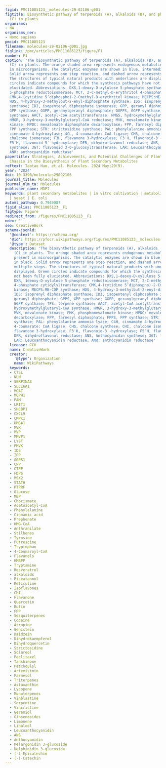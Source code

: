 ```yaml
---
figid: PMC11085123__molecules-29-02106-g001
figtitle: Biosynthetic pathway of terpenoids (A), alkaloids (B), and phenylpropanoids
  (C) in plants
organisms:
- NA
organisms_ner:
- Homo sapiens
pmcid: PMC11085123
filename: molecules-29-02106-g001.jpg
figlink: /pmc/articles/PMC11085123/figure/F1
number: F1
caption: 'The biosynthetic pathway of terpenoids (A), alkaloids (B), and phenylpropanoids
  (C) in plants. The orange shaded area represents endogenous metabolic pathways present
  in microorganisms. The catalytic enzymes are shown in blue, intermediates in black.
  Solid arrow represents one step reaction, and dashed arrow represents multiple steps.
  The structures of typical natural products with underlines are displayed. Green
  circles indicate compounds for which the synthesis pathways have not been fully
  elucidated. Abbreviations: DXS,1-deoxy-D-xylulose 5-phosphate synthase; DXR, 1deoxy-D-xylulose
  5-phosphate reductoisomerase; MCT, 2-C-methyl-D-erythritol 4-phosphate cytidylyltransferase;
  CMK,4-(cytidine 5‘diphospho)-2-Cmethyl-D-erythritol kinase; MECPS:ME-CDP synthase;
  HDS, 4-hydroxy-3-methylbut-2-enyl-diphosphate synthase; IDS: isoprenyl diphosphate
  synthase; IDI, isopentenyl diphosphate isomerase; GPP, geranyl diphosphate; GPPS,
  GPP synthase; GGPP, geranylgeranyl diphosphate; GGPPS, GGPP synthase; TPS: terpene
  synthase; AACT, acetyl-CoA acetyltransferase; HMGS, hydroxymethylglutaryl-CoA synthase;
  HMGR, 3-hydroxy-3-methylglutaryl-CoA reductase; MVK, mevalonate kinase; PMK, phosphomevalonate
  kinase; MPDC: mevalonate diphosphate decarboxylase; FPP, farnesyl diphosphate; FPPS,
  FPP synthase; STR: strictosidine synthase; PAL: phenylalanine ammonia lyase; C4H,
  cinnamate 4-hydroxylase; 4CL, 4-coumarate: CoA ligase; CHS, chalcone synthese; CHI,
  chalcone isomerase; F3H, flavanone 3-hydroxylase; F3′H, flavonoid-3′-hydroxylase;
  F5′H, flavonoid-5′-hydroxylase; DFR, dihydroflavonol reductase; ANS, Anthocyanidin
  synthese; 3GT: flavonoid 3-O-glucosyltransferase; LAR: Leucoanthocyanidin reductase;
  ANR: anthocyanidin reductase'
papertitle: Strategies, Achievements, and Potential Challenges of Plant and Microbial
  Chassis in the Biosynthesis of Plant Secondary Metabolites
reftext: Taotao Han, et al. Molecules. 2024 May;29(9).
year: '2024'
doi: 10.3390/molecules29092106
journal_title: Molecules
journal_nlm_ta: Molecules
publisher_name: MDPI
keywords: plant secondary metabolites | in vitro cultivation | metabolic engineering
  | yeast | E. coli
automl_pathway: 0.7949087
figid_alias: PMC11085123__F1
figtype: Figure
redirect_from: /figures/PMC11085123__F1
ndex: ''
seo: CreativeWork
schema-jsonld:
  '@context': https://schema.org/
  '@id': https://pfocr.wikipathways.org/figures/PMC11085123__molecules-29-02106-g001.html
  '@type': Dataset
  description: 'The biosynthetic pathway of terpenoids (A), alkaloids (B), and phenylpropanoids
    (C) in plants. The orange shaded area represents endogenous metabolic pathways
    present in microorganisms. The catalytic enzymes are shown in blue, intermediates
    in black. Solid arrow represents one step reaction, and dashed arrow represents
    multiple steps. The structures of typical natural products with underlines are
    displayed. Green circles indicate compounds for which the synthesis pathways have
    not been fully elucidated. Abbreviations: DXS,1-deoxy-D-xylulose 5-phosphate synthase;
    DXR, 1deoxy-D-xylulose 5-phosphate reductoisomerase; MCT, 2-C-methyl-D-erythritol
    4-phosphate cytidylyltransferase; CMK,4-(cytidine 5‘diphospho)-2-Cmethyl-D-erythritol
    kinase; MECPS:ME-CDP synthase; HDS, 4-hydroxy-3-methylbut-2-enyl-diphosphate synthase;
    IDS: isoprenyl diphosphate synthase; IDI, isopentenyl diphosphate isomerase; GPP,
    geranyl diphosphate; GPPS, GPP synthase; GGPP, geranylgeranyl diphosphate; GGPPS,
    GGPP synthase; TPS: terpene synthase; AACT, acetyl-CoA acetyltransferase; HMGS,
    hydroxymethylglutaryl-CoA synthase; HMGR, 3-hydroxy-3-methylglutaryl-CoA reductase;
    MVK, mevalonate kinase; PMK, phosphomevalonate kinase; MPDC: mevalonate diphosphate
    decarboxylase; FPP, farnesyl diphosphate; FPPS, FPP synthase; STR: strictosidine
    synthase; PAL: phenylalanine ammonia lyase; C4H, cinnamate 4-hydroxylase; 4CL,
    4-coumarate: CoA ligase; CHS, chalcone synthese; CHI, chalcone isomerase; F3H,
    flavanone 3-hydroxylase; F3′H, flavonoid-3′-hydroxylase; F5′H, flavonoid-5′-hydroxylase;
    DFR, dihydroflavonol reductase; ANS, Anthocyanidin synthese; 3GT: flavonoid 3-O-glucosyltransferase;
    LAR: Leucoanthocyanidin reductase; ANR: anthocyanidin reductase'
  license: CC0
  name: CreativeWork
  creator:
    '@type': Organization
    name: WikiPathways
  keywords:
  - CTSL
  - NLN
  - SERPINA3
  - SLC16A1
  - MCAT
  - MCPH1
  - PAM
  - LRIT1
  - SHCBP1
  - CXCL9
  - CMPK1
  - HMGA1
  - MVK
  - MVP
  - MMVP1
  - LYST
  - PMVK
  - IDS
  - IPP
  - GGPS1
  - CPP
  - CTPP
  - FDPS
  - MSX2
  - STATH
  - PTPRF
  - Glucose
  - MEP
  - Chorismate
  - Acetoacetyl-CoA
  - Phenylalanine
  - Cinnamic acid
  - Prephenate
  - HMG-CoA
  - Anthranilate
  - Stilbenes
  - Tyrosine
  - Putrescine
  - Tryptophan
  - 4-Coumaroyl-CoA
  - Flavanols
  - HMBPP
  - Tryptamine
  - Resveratrol
  - alkaloids
  - Piceatannol
  - Reticuline
  - Isoflavones
  - CHI
  - Flavanone
  - Quercetin
  - Rutin
  - FPP
  - Sesquiterpenes
  - Cocaine
  - Atropine
  - Genistein
  - Daidzein
  - Dihydrokaempferol
  - Dihydroquercetin
  - Strictosidine
  - Sclareol
  - Paclitaxel
  - Tanshinone
  - Patchoulol
  - Artemisinin
  - Farnesol
  - Triterpenes
  - Astaxanthin
  - Lycopene
  - Monoterpenes
  - Vinblastine
  - Serpentine
  - Vincristine
  - Geraniol
  - Ginsenosides
  - Limonene
  - Linalool
  - Leucoanthocyanidin
  - ANS
  - Anthocyanidin
  - Pelargonidin 3-glucoside
  - Delphinidin 3-glucoside
  - (-)-Epicatechin
  - (-)-Catechin
---
```


